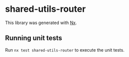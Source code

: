 # shared-utils-router

This library was generated with [Nx](https://nx.dev).

## Running unit tests

Run `nx test shared-utils-router` to execute the unit tests.
